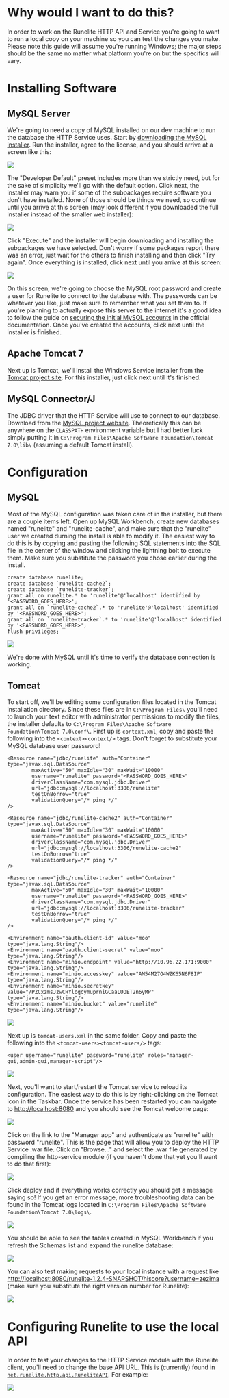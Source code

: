 # Why would I want to do this?

In order to work on the Runelite HTTP API and Service you're going to want to run a local copy on your machine so you can test the changes you make. Please note this guide will assume you're running Windows; the major steps should be the same no matter what platform you're on but the specifics will vary.

# Installing Software

## MySQL Server

We're going to need a copy of MySQL installed on our dev machine to run the database the HTTP Service uses. Start by [downloading the MySQL installer](https://dev.mysql.com/downloads/windows/installer/). Run the installer, agree to the license, and you should arrive at a screen like this:

![](https://i.imgur.com/MFgufkk.png)

The "Developer Default" preset includes more than we strictly need, but for the sake of simplicity we'll go with the default option. Click next, the installer may warn you if some of the subpackages require software you don't have installed. None of those should be things we need, so continue until you arrive at this screen (may look different if you downloaded the full installer instead of the smaller web installer):

![](https://i.imgur.com/yN6GfV7.png)

Click "Execute" and the installer will begin downloading and installing the subpackages we have selected. Don't worry if some packages report there was an error, just wait for the others to finish installing and then click "Try again". Once everything is installed, click next until you arrive at this screen:

![](https://i.imgur.com/FxeXnXd.png)

On this screen, we're going to choose the MySQL root password and create a user for Runelite to connect to the database with. The passwords can be whatever you like, just make sure to remember what you set them to. If you're planning to actually expose this server to the internet it's a good idea to follow the guide on [securing the initial MySQL accounts](https://dev.mysql.com/doc/refman/5.7/en/default-privileges.html) in the official documentation. Once you've created the accounts, click next until the installer is finished.

## Apache Tomcat 7

Next up is Tomcat, we'll install the Windows Service installer from the [Tomcat project site](https://tomcat.apache.org/download-70.cgi). For this installer, just click next until it's finished.

## MySQL Connector/J

The JDBC driver that the HTTP Service will use to connect to our database. Download from the [MySQL project website](https://dev.mysql.com/downloads/connector/j/). Theoretically this can be anywhere on the `CLASSPATH` environment variable but I had better luck simply putting it in `C:\Program Files\Apache Software Foundation\Tomcat 7.0\lib\` (assuming a default Tomcat install).

# Configuration

## MySQL
Most of the MySQL configuration was taken care of in the installer, but there are a couple items left. Open up MySQL Workbench, create new databases named "runelite" and "runelite-cache", and make sure that the "runelite" user we created durning the install is able to modify it. The easiest way to do this is by copying and pasting the following SQL statements into the SQL file in the center of the window and clicking the lightning bolt to execute them. Make sure you substitute the password you chose earlier during the install.

    create database runelite;
    create database `runelite-cache2`;
    create database `runelite-tracker`;
    grant all on runelite.* to 'runelite'@'localhost' identified by '<PASSWORD_GOES_HERE>';
    grant all on `runelite-cache2`.* to 'runelite'@'localhost' identified by '<PASSWORD_GOES_HERE>';
    grant all on `runelite-tracker`.* to 'runelite'@'localhost' identified by '<PASSWORD_GOES_HERE>';
    flush privileges;

![](https://i.imgur.com/vQLEiwO.png)

We're done with MySQL until it's time to verify the database connection is working.

## Tomcat
To start off, we'll be editing some configuration files located in the Tomcat installation directory. Since these files are in `C:\Program Files\` you'll need to launch your text editor with administrator permissions to modify the files, the installer defaults to `C:\Program Files\Apache Software Foundation\Tomcat 7.0\conf\`. First up is `context.xml`, copy and paste the following into the `<context><context/>` tags. Don't forget to substitute your MySQL database user password!

    <Resource name="jdbc/runelite" auth="Container" type="javax.sql.DataSource"
            maxActive="50" maxIdle="30" maxWait="10000"
            username="runelite" password="<PASSWORD_GOES_HERE>"
            driverClassName="com.mysql.jdbc.Driver"
            url="jdbc:mysql://localhost:3306/runelite"
            testOnBorrow="true"
            validationQuery="/* ping */"
    />

    <Resource name="jdbc/runelite-cache2" auth="Container" type="javax.sql.DataSource"
            maxActive="50" maxIdle="30" maxWait="10000"
            username="runelite" password="<PASSWORD_GOES_HERE>"
            driverClassName="com.mysql.jdbc.Driver"
            url="jdbc:mysql://localhost:3306/runelite-cache2"
            testOnBorrow="true"
            validationQuery="/* ping */"
    />

    <Resource name="jdbc/runelite-tracker" auth="Container" type="javax.sql.DataSource"
            maxActive="50" maxIdle="30" maxWait="10000"
            username="runelite" password="<PASSWORD_GOES_HERE>"
            driverClassName="com.mysql.jdbc.Driver"
            url="jdbc:mysql://localhost:3306/runelite-tracker"
            testOnBorrow="true"
            validationQuery="/* ping */"
    />

    <Environment name="oauth.client-id" value="moo" type="java.lang.String"/>
    <Environment name="oauth.client-secret" value="moo" type="java.lang.String"/>
    <Environment name="minio.endpoint" value="http://10.96.22.171:9000" type="java.lang.String"/>
    <Environment name="minio.accesskey" value="AM54M27O4WZK65N6F8IP" type="java.lang.String"/>
    <Environment name="minio.secretkey" value="/PZCxzmsJzwCHYlogcymuprniGCaaLUOET2n6yMP" type="java.lang.String"/>
    <Environment name="minio.bucket" value="runelite" type="java.lang.String"/>

![](https://i.imgur.com/iz0Dq5V.png)

Next up is `tomcat-users.xml` in the same folder. Copy and paste the following into the `<tomcat-users><tomcat-users/>` tags:

    <user username="runelite" password="runelite" roles="manager-gui,admin-gui,manager-script"/>

![](https://i.imgur.com/4KlKpNW.png)

Next, you'll want to start/restart the Tomcat service to reload its configuration. The easiest way to do this is by right-clicking on the Tomcat icon in the Taskbar. Once the service has been restarted you can navigate to <http://localhost:8080> and you should see the Tomcat welcome page:

![](https://i.imgur.com/5evGidk.png)

Click on the link to the "Manager app" and authenticate as "runelite" with password "runelite". This is the page that will allow you to deploy the HTTP Service .war file. Click on "Browse..." and select the .war file generated by compiling the http-service module (if you haven't done that yet you'll want to do that first):

![](https://i.imgur.com/JYob0SU.png)

Click deploy and if everything works correctly you should get a message saying so! If you get an error message, more troubleshooting data can be found in the Tomcat logs located in `C:\Program Files\Apache Software Foundation\Tomcat 7.0\logs\`.

![](https://i.imgur.com/gYQBHPM.png)

You should be able to see the tables created in MySQL Workbench if you refresh the Schemas list and expand the runelite database:

![](https://i.imgur.com/1suOX57.png)

You can also test making requests to your local instance with a request like <http://localhost:8080/runelite-1.2.4-SNAPSHOT/hiscore?username=zezima> (make sure you substitute the right version number for Runelite):

![](https://i.imgur.com/ty4wqnN.png)

# Configuring Runelite to use the local API

In order to test your changes to the HTTP Service module with the Runelite client, you'll need to change the base API URL. This is (currently) found in [`net.runelite.http.api.RuneliteAPI`](../blob/0cdac95b534f6a16ea0a9d87109d5793479e4bc3/http-api/src/main/java/net/runelite/http/api/RuneliteAPI.java#L45-46). For example:

![](https://i.imgur.com/UxPaPLp.png)